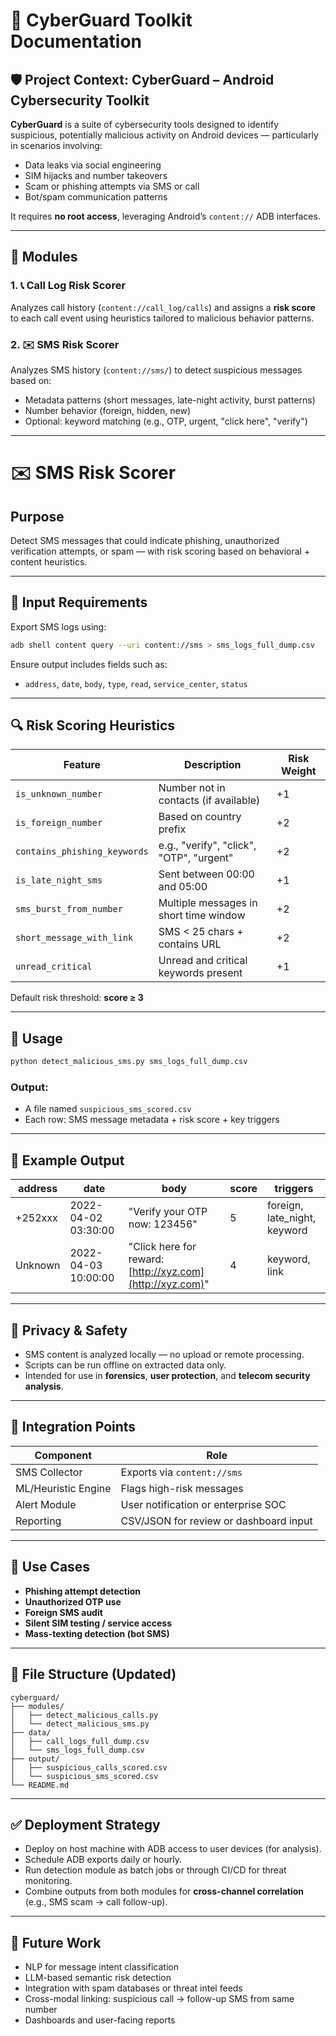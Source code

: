# 📄 CyberGuard Toolkit Documentation

## 🛡️ Project Context: CyberGuard – Android Cybersecurity Toolkit

**CyberGuard** is a suite of cybersecurity tools designed to identify suspicious, potentially malicious activity on Android devices — particularly in scenarios involving:

* Data leaks via social engineering
* SIM hijacks and number takeovers
* Scam or phishing attempts via SMS or call
* Bot/spam communication patterns

It requires **no root access**, leveraging Android’s `content://` ADB interfaces.

---

## 🔧 Modules

### 1. 📞 Call Log Risk Scorer

Analyzes call history (`content://call_log/calls`) and assigns a **risk score** to each call event using heuristics tailored to malicious behavior patterns.

### 2. ✉️ SMS Risk Scorer

Analyzes SMS history (`content://sms/`) to detect suspicious messages based on:

* Metadata patterns (short messages, late-night activity, burst patterns)
* Number behavior (foreign, hidden, new)
* Optional: keyword matching (e.g., OTP, urgent, "click here", "verify")

---

# ✉️ SMS Risk Scorer

## Purpose

Detect SMS messages that could indicate phishing, unauthorized verification attempts, or spam — with risk scoring based on behavioral + content heuristics.

---

## 📁 Input Requirements

Export SMS logs using:

```bash
adb shell content query --uri content://sms > sms_logs_full_dump.csv
```

Ensure output includes fields such as:

* `address`, `date`, `body`, `type`, `read`, `service_center`, `status`

---

## 🔍 Risk Scoring Heuristics

| Feature                      | Description                              | Risk Weight |
| ---------------------------- | ---------------------------------------- | ----------- |
| `is_unknown_number`          | Number not in contacts (if available)    | +1          |
| `is_foreign_number`          | Based on country prefix                  | +2          |
| `contains_phishing_keywords` | e.g., "verify", "click", "OTP", "urgent" | +2          |
| `is_late_night_sms`          | Sent between 00:00 and 05:00             | +1          |
| `sms_burst_from_number`      | Multiple messages in short time window   | +2          |
| `short_message_with_link`    | SMS < 25 chars + contains URL            | +2          |
| `unread_critical`            | Unread and critical keywords present     | +1          |

Default risk threshold: **score ≥ 3**

---

## 🚀 Usage

```bash
python detect_malicious_sms.py sms_logs_full_dump.csv
```

### Output:

* A file named `suspicious_sms_scored.csv`
* Each row: SMS message metadata + risk score + key triggers

---

## 🧠 Example Output

| address | date                | body                                                      | score | triggers                      |
| ------- | ------------------- | --------------------------------------------------------- | ----- | ----------------------------- |
| +252xxx | 2022-04-02 03:30:00 | "Verify your OTP now: 123456"                             | 5     | foreign, late\_night, keyword |
| Unknown | 2022-04-03 10:00:00 | "Click here for reward: [http://xyz.com](http://xyz.com)" | 4     | keyword, link                 |

---

## 🔐 Privacy & Safety

* SMS content is analyzed locally — no upload or remote processing.
* Scripts can be run offline on extracted data only.
* Intended for use in **forensics**, **user protection**, and **telecom security analysis**.

---

## 🧩 Integration Points

| Component           | Role                                   |
| ------------------- | -------------------------------------- |
| SMS Collector       | Exports via `content://sms`            |
| ML/Heuristic Engine | Flags high-risk messages               |
| Alert Module        | User notification or enterprise SOC    |
| Reporting           | CSV/JSON for review or dashboard input |

---

## 🧪 Use Cases

* **Phishing attempt detection**
* **Unauthorized OTP use**
* **Foreign SMS audit**
* **Silent SIM testing / service access**
* **Mass-texting detection (bot SMS)**

---

## 📂 File Structure (Updated)

```
cyberguard/
├── modules/
│   ├── detect_malicious_calls.py
│   └── detect_malicious_sms.py
├── data/
│   ├── call_logs_full_dump.csv
│   └── sms_logs_full_dump.csv
├── output/
│   ├── suspicious_calls_scored.csv
│   └── suspicious_sms_scored.csv
└── README.md
```

---

## ✅ Deployment Strategy

* Deploy on host machine with ADB access to user devices (for analysis).
* Schedule ADB exports daily or hourly.
* Run detection module as batch jobs or through CI/CD for threat monitoring.
* Combine outputs from both modules for **cross-channel correlation** (e.g., SMS scam → call follow-up).

---

## 🧭 Future Work

* NLP for message intent classification
* LLM-based semantic risk detection
* Integration with spam databases or threat intel feeds
* Cross-modal linking: suspicious call → follow-up SMS from same number
* Dashboards and user-facing reports
